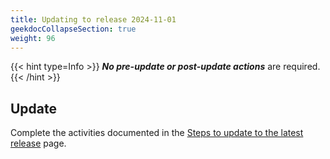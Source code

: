 ```yaml
---
title: Updating to release 2024-11-01
geekdocCollapseSection: true
weight: 96
---
```


{{< hint type=Info >}}
**_No pre-update or post-update actions_** are required.
{{< /hint >}}

## Update

Complete the activities documented in the [Steps to update to the latest release](../#steps-to-update-to-the-latest-release) page.
